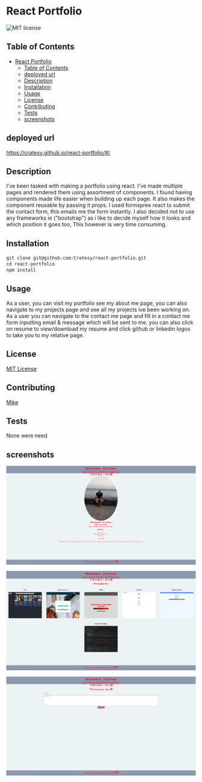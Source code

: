 # React Portfolio

![MIT license](https://img.shields.io/badge/license-MIT-green)

## Table of Contents

- [React Portfolio](#react-portfolio)
  - [Table of Contents](#table-of-contents)
  - [deployed url](#deployed-url)
  - [Description](#description)
  - [Installation](#installation)
  - [Usage](#usage)
  - [License](#license)
  - [Contributing](#contributing)
  - [Tests](#tests)
  - [screenshots](#screenshots)

## deployed url

https://cratesy.github.io/react-portfolio/#/

## Description

I've been tasked with making a portfolio using react. I've made multiple pages and rendered them using assortment of components.
I found having components made life easier when building up each page. It also makes the component reusable by passing it props.
I used formspree react to submit the contact form, this emails me the form instantly.
I also decided not to use any frameworks ie ("bootstrap") as i like to decide myself how it looks and which position it goes too, This however is very time consuming.

## Installation

```
git clone git@github.com:Cratesy/react-portfolio.git
cd react-portfolio
npm install
```

## Usage

As a user, you can visit my portfolio see my about me page,
you can also navigate to my projects page and see all my projects ive been working on.
As a user you can navigate to the contact me page and fill in a contact me form inputting email & message which will be sent to me.
you can also click on resume to view/download my resume and click github or linkedin logos to take you to my relative page.

## License

[MIT License](https://opensource.org/licenses/MIT)

## Contributing

[Mike](https://github.com/Cratesy)

## Tests

None were need

## screenshots

<img src="./public/assets/img/portfolio-image.PNG"
alt="Portfolio"/>

<img src="./public/assets/img/portfolio-image-2.PNG"
alt="Portfolio"/>

<img src="./public/assets/img/portfolio-image-3.PNG"
alt="Portfolio"/>
